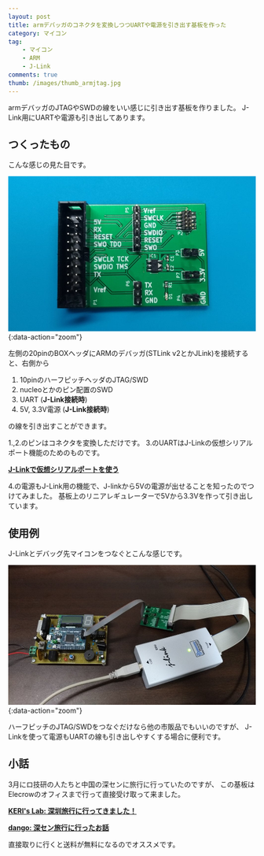 ```yaml
---
layout: post
title: armデバッガのコネクタを変換しつつUARTや電源を引き出す基板を作った
category: マイコン
tag:
    - マイコン
    - ARM
    - J-Link
comments: true
thumb: /images/thumb_armjtag.jpg
---
```

armデバッガのJTAGやSWDの線をいい感じに引き出す基板を作りました。
J-Link用にUARTや電源も引き出してあります。


## つくったもの
こんな感じの見た目です。

![](/images/armjtag1.jpg){:data-action="zoom"}

左側の20pinのBOXヘッダにARMのデバッガ(STLink v2とかJLink)を接続すると、右側から

1. 10pinのハーフピッチヘッダのJTAG/SWD
2. nucleoとかのピン配置のSWD
3. UART (**J-Link接続時**)
4. 5V, 3.3V電源 (**J-Link接続時**)

の線を引き出すことができます。

1.,2.のピンはコネクタを変換しただけです。
3.のUARTはJ-Linkの仮想シリアルポート機能のためのものです。

[**J-Linkで仮想シリアルポートを使う**](http://idken.net/posts/2018-02-01-jlink_serial)

4.の電源もJ-Link用の機能で、J-linkから5Vの電源が出せることを知ったのでつけてみました。
基板上のリニアレギュレーターで5Vから3.3Vを作って引き出しています。

## 使用例
J-Linkとデバッグ先マイコンをつなぐとこんな感じです。

![](/images/armjtag2.jpg){:data-action="zoom"}

ハーフピッチのJTAG/SWDをつなぐだけなら他の市販品でもいいのですが、
J-Linkを使って電源もUARTの線も引き出しやすくする場合に便利です。


## 小話
3月にロ技研の人たちと中国の深センに旅行に行っていたのですが、
この基板はElecrowのオフィスまで行って直接受け取って来ました。

[**KERI's Lab: 深圳旅行に行ってきました！**](https://kerikeri.top/posts/2018-03-11-shenzhen-trip/)

[**dango: 深セン旅行に行ったお話**](http://utcb.ikiu.me/ShenZhenTrip2018.html#ShenZhenTrip2018)


直接取りに行くと送料が無料になるのでオススメです。
